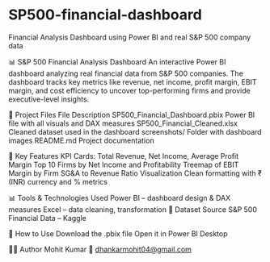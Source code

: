 # SP500-financial-dashboard
Financial Analysis Dashboard using Power BI and real S&amp;P 500 company data

📊 S&P 500 Financial Analysis Dashboard
An interactive Power BI dashboard analyzing real financial data from S&P 500 companies. The dashboard tracks key metrics like revenue, net income, profit margin, EBIT margin, and cost efficiency to uncover top-performing firms and provide executive-level insights.

📁 Project Files
File	Description
SP500_Financial_Dashboard.pbix	Power BI file with all visuals and DAX measures
SP500_Financial_Cleaned.xlsx	Cleaned dataset used in the dashboard
screenshots/	Folder with dashboard images
README.md	Project documentation

📌 Key Features
KPI Cards: Total Revenue, Net Income, Average Profit Margin
Top 10 Firms by Net Income and Profitability
Treemap of EBIT Margin by Firm
SG&A to Revenue Ratio Visualization
Clean formatting with ₹ (INR) currency and % metrics

📊 Tools & Technologies Used
Power BI – dashboard design & DAX measures
Excel – data cleaning, transformation
📂 Dataset Source
S&P 500 Financial Data – Kaggle

🚀 How to Use
Download the .pbix file
Open it in Power BI Desktop

👨‍💼 Author
Mohit Kumar
📧 dhankarmohit04@gmail.com

